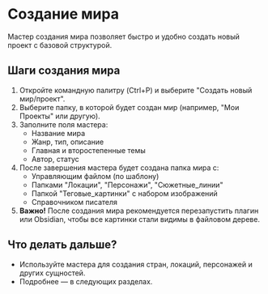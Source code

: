 # Создание мира

Мастер создания мира позволяет быстро и удобно создать новый проект с базовой структурой.

## Шаги создания мира

1. Откройте командную палитру (Ctrl+P) и выберите "Создать новый мир/проект".
2. Выберите папку, в которой будет создан мир (например, "Мои Проекты" или другую).
3. Заполните поля мастера:
   - Название мира
   - Жанр, тип, описание
   - Главная и второстепенные темы
   - Автор, статус
4. После завершения мастера будет создана папка мира с:
   - Управляющим файлом (по шаблону)
   - Папками "Локации", "Персонажи", "Сюжетные_линии"
   - Папкой "Теговые_картинки" с набором изображений
   - Справочником писателя
5. **Важно!** После создания мира рекомендуется перезапустить плагин или Obsidian, чтобы все картинки стали видимы в файловом дереве.

## Что делать дальше?
- Используйте мастера для создания стран, локаций, персонажей и других сущностей.
- Подробнее — в следующих разделах.

